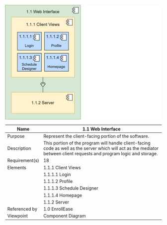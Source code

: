 ![Web Interface Component Diagram](TeamThreeFiles/1.1_WebInterfaceDiagram.drawio.svg)

| Name | 1.1 Web Interface |
| ----------- | ----------- |
| Purpose | Represent the client-facing portion of the software. |
| Description | This portion of the program will handle client-facing code as well as the server which will act as the mediator between client requests and program logic and storage. |
| Requirement(s) | 18 |
| Elements      | 1.1.1 Client Views |
|               | 1.1.1.1 Login | 
|               | 1.1.1.2 Profile |
|               | 1.1.1.3 Schedule Designer | 
|               | 1.1.1.4 Homepage |
|               | 1.1.2 Server |
| Referenced by | 1.0 EnrollEase | 
| Viewpoint | Component Diagram |
